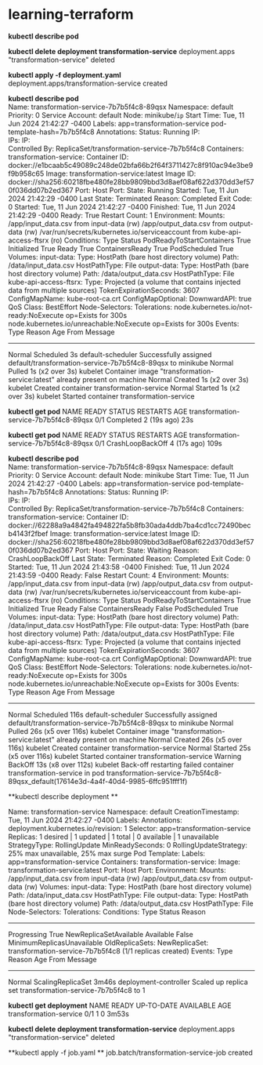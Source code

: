 # learning-terraform

**kubectl describe pod**

**kubectl delete deployment transformation-service**
deployment.apps "transformation-service" deleted

**kubectl apply -f deployment.yaml**             
deployment.apps/transformation-service created

**kubectl describe pod**                            
Name:             transformation-service-7b7b5f4c8-89qsx
Namespace:        default
Priority:         0
Service Account:  default
Node:             minikube/`ip`
Start Time:       Tue, 11 Jun 2024 21:42:27 -0400
Labels:           app=transformation-service
                  pod-template-hash=7b7b5f4c8
Annotations:      <none>
Status:           Running
IP:               
IPs:
  IP:           
Controlled By:  ReplicaSet/transformation-service-7b7b5f4c8
Containers:
  transformation-service:
    Container ID:   docker://e1bcaab5c49089c248de02bfa66b2f64f3711427c8f910ac94e3be9f9b958c65
    Image:          transformation-service:latest
    Image ID:       docker://sha256:60218fbe480fe28bb9809bbd3d8aef08af622d370dd3ef570f036dd07b2ed367
    Port:           <none>
    Host Port:      <none>
    State:          Running
      Started:      Tue, 11 Jun 2024 21:42:29 -0400
    Last State:     Terminated
      Reason:       Completed
      Exit Code:    0
      Started:      Tue, 11 Jun 2024 21:42:27 -0400
      Finished:     Tue, 11 Jun 2024 21:42:29 -0400
    Ready:          True
    Restart Count:  1
    Environment:    <none>
    Mounts:
      /app/input_data.csv from input-data (rw)
      /app/output_data.csv from output-data (rw)
      /var/run/secrets/kubernetes.io/serviceaccount from kube-api-access-ftsrx (ro)
Conditions:
  Type                        Status
  PodReadyToStartContainers   True 
  Initialized                 True 
  Ready                       True 
  ContainersReady             True 
  PodScheduled                True 
Volumes:
  input-data:
    Type:          HostPath (bare host directory volume)
    Path:          /data/input_data.csv
    HostPathType:  File
  output-data:
    Type:          HostPath (bare host directory volume)
    Path:          /data/output_data.csv
    HostPathType:  File
  kube-api-access-ftsrx:
    Type:                    Projected (a volume that contains injected data from multiple sources)
    TokenExpirationSeconds:  3607
    ConfigMapName:           kube-root-ca.crt
    ConfigMapOptional:       <nil>
    DownwardAPI:             true
QoS Class:                   BestEffort
Node-Selectors:              <none>
Tolerations:                 node.kubernetes.io/not-ready:NoExecute op=Exists for 300s
                             node.kubernetes.io/unreachable:NoExecute op=Exists for 300s
Events:
  Type    Reason     Age              From               Message
  ----    ------     ----             ----               -------
  Normal  Scheduled  3s               default-scheduler  Successfully assigned default/transformation-service-7b7b5f4c8-89qsx to minikube
  Normal  Pulled     1s (x2 over 3s)  kubelet            Container image "transformation-service:latest" already present on machine
  Normal  Created    1s (x2 over 3s)  kubelet            Created container transformation-service
  Normal  Started    1s (x2 over 3s)  kubelet            Started container transformation-service
  
**kubectl get pod**
NAME                                     READY   STATUS      RESTARTS      AGE
transformation-service-7b7b5f4c8-89qsx   0/1     Completed   2 (19s ago)   23s

**kubectl get pod**
NAME                                     READY   STATUS             RESTARTS      AGE
transformation-service-7b7b5f4c8-89qsx   0/1     CrashLoopBackOff   4 (17s ago)   109s

**kubectl describe pod**                            
Name:             transformation-service-7b7b5f4c8-89qsx
Namespace:        default
Priority:         0
Service Account:  default
Node:             minikube
Start Time:       Tue, 11 Jun 2024 21:42:27 -0400
Labels:           app=transformation-service
                  pod-template-hash=7b7b5f4c8
Annotations:      <none>
Status:           Running
IP:               
IPs:
  IP:           
Controlled By:  ReplicaSet/transformation-service-7b7b5f4c8
Containers:
  transformation-service:
    Container ID:   docker://62288a9a4842fa494822fa5b8fb30ada4ddb7ba4cd1cc72490becb4143f2fbef
    Image:          transformation-service:latest
    Image ID:       docker://sha256:60218fbe480fe28bb9809bbd3d8aef08af622d370dd3ef570f036dd07b2ed367
    Port:           <none>
    Host Port:      <none>
    State:          Waiting
      Reason:       CrashLoopBackOff
    Last State:     Terminated
      Reason:       Completed
      Exit Code:    0
      Started:      Tue, 11 Jun 2024 21:43:58 -0400
      Finished:     Tue, 11 Jun 2024 21:43:59 -0400
    Ready:          False
    Restart Count:  4
    Environment:    <none>
    Mounts:
      /app/input_data.csv from input-data (rw)
      /app/output_data.csv from output-data (rw)
      /var/run/secrets/kubernetes.io/serviceaccount from kube-api-access-ftsrx (ro)
Conditions:
  Type                        Status
  PodReadyToStartContainers   True 
  Initialized                 True 
  Ready                       False 
  ContainersReady             False 
  PodScheduled                True 
Volumes:
  input-data:
    Type:          HostPath (bare host directory volume)
    Path:          /data/input_data.csv
    HostPathType:  File
  output-data:
    Type:          HostPath (bare host directory volume)
    Path:          /data/output_data.csv
    HostPathType:  File
  kube-api-access-ftsrx:
    Type:                    Projected (a volume that contains injected data from multiple sources)
    TokenExpirationSeconds:  3607
    ConfigMapName:           kube-root-ca.crt
    ConfigMapOptional:       <nil>
    DownwardAPI:             true
QoS Class:                   BestEffort
Node-Selectors:              <none>
Tolerations:                 node.kubernetes.io/not-ready:NoExecute op=Exists for 300s
                             node.kubernetes.io/unreachable:NoExecute op=Exists for 300s
Events:
  Type     Reason     Age                 From               Message
  ----     ------     ----                ----               -------
  Normal   Scheduled  116s                default-scheduler  Successfully assigned default/transformation-service-7b7b5f4c8-89qsx to minikube
  Normal   Pulled     26s (x5 over 116s)  kubelet            Container image "transformation-service:latest" already present on machine
  Normal   Created    26s (x5 over 116s)  kubelet            Created container transformation-service
  Normal   Started    25s (x5 over 116s)  kubelet            Started container transformation-service
  Warning  BackOff    13s (x8 over 112s)  kubelet            Back-off restarting failed container transformation-service in pod transformation-service-7b7b5f4c8-89qsx_default(17614e3d-4a4f-40d4-9985-6ffc951fff1f)

**kubectl describe deployment **

Name:                   transformation-service
Namespace:              default
CreationTimestamp:      Tue, 11 Jun 2024 21:42:27 -0400
Labels:                 <none>
Annotations:            deployment.kubernetes.io/revision: 1
Selector:               app=transformation-service
Replicas:               1 desired | 1 updated | 1 total | 0 available | 1 unavailable
StrategyType:           RollingUpdate
MinReadySeconds:        0
RollingUpdateStrategy:  25% max unavailable, 25% max surge
Pod Template:
  Labels:  app=transformation-service
  Containers:
   transformation-service:
    Image:        transformation-service:latest
    Port:         <none>
    Host Port:    <none>
    Environment:  <none>
    Mounts:
      /app/input_data.csv from input-data (rw)
      /app/output_data.csv from output-data (rw)
  Volumes:
   input-data:
    Type:          HostPath (bare host directory volume)
    Path:          /data/input_data.csv
    HostPathType:  File
   output-data:
    Type:          HostPath (bare host directory volume)
    Path:          /data/output_data.csv
    HostPathType:  File
  Node-Selectors:  <none>
  Tolerations:     <none>
Conditions:
  Type           Status  Reason
  ----           ------  ------
  Progressing    True    NewReplicaSetAvailable
  Available      False   MinimumReplicasUnavailable
OldReplicaSets:  <none>
NewReplicaSet:   transformation-service-7b7b5f4c8 (1/1 replicas created)
Events:
  Type    Reason             Age    From                   Message
  ----    ------             ----   ----                   -------
  Normal  ScalingReplicaSet  3m46s  deployment-controller  Scaled up replica set transformation-service-7b7b5f4c8 to 1
  
**kubectl get deployment**
NAME                     READY   UP-TO-DATE   AVAILABLE   AGE
transformation-service   0/1     1            0           3m53s

**kubectl delete deployment transformation-service**
deployment.apps "transformation-service" deleted

**kubectl apply -f job.yaml **
job.batch/transformation-service-job created

